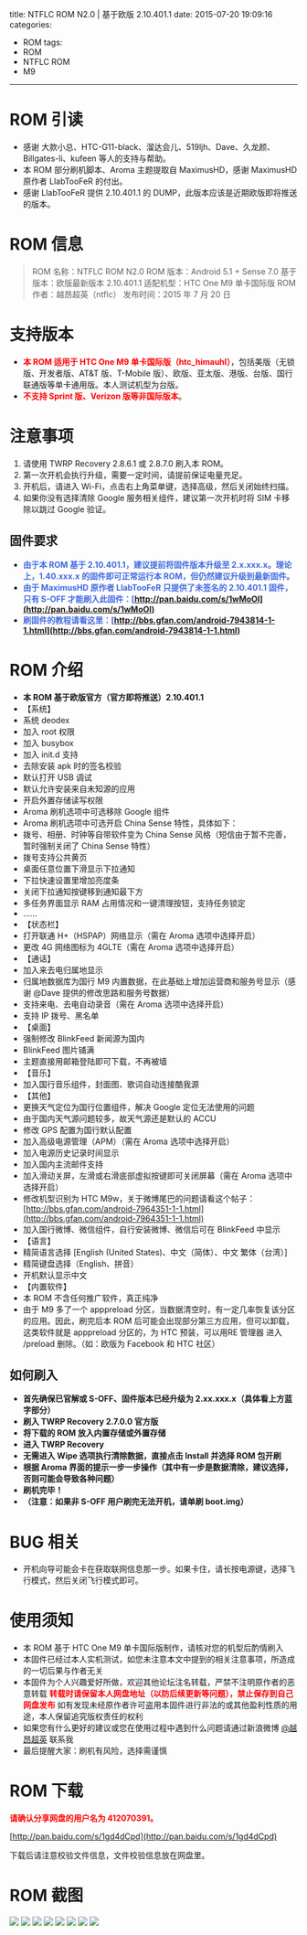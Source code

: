 title: NTFLC ROM N2.0 | 基于欧版 2.10.401.1
date: 2015-07-20 19:09:16
categories:
- ROM
tags:
- ROM
- NTFLC ROM
- M9
---

# ROM 引读 #
- 感谢 大款小总、HTC-G11-black、溜达会儿、519ljh、Dave、久龙颜、Billgates-li、kufeen 等人的支持与帮助。
- 本 ROM 部分刷机脚本、Aroma 主题提取自 MaximusHD，感谢 MaximusHD 原作者 LlabTooFeR 的付出。
- 感谢 LlabTooFeR 提供 2.10.401.1 的 DUMP，此版本应该是近期欧版即将推送的版本。


# ROM 信息 #
> ROM 名称：NTFLC ROM N2.0
> ROM 版本：Android 5.1 + Sense 7.0
> 基于版本：欧版最新版本 2.10.401.1
> 适配机型：HTC One M9 单卡国际版
> ROM 作者：越昂超英（ntflc）
> 发布时间：2015 年 7 月 20 日

<!-- more -->

# 支持版本 #
- <strong><font color=red>本 ROM 适用于 HTC One M9 单卡国际版（htc_himauhl）</font></strong>，包括美版（无锁版、开发者版、AT&T 版、T-Mobile 版）、欧版、亚太版、港版、台版、国行联通版等单卡通用版。本人测试机型为台版。
- <strong><font color=red>不支持 Sprint 版、Verizon 版等非国际版本</font></strong>。

# 注意事项 #
1. 请使用 TWRP Recovery 2.8.6.1 或 2.8.7.0 刷入本 ROM。
2. 第一次开机会执行升级，需要一定时间，请提前保证电量充足。
3. 开机后，请进入 Wi-Fi，点击右上角菜单键，选择高级，然后关闭始终扫描。
4. 如果你没有选择清除 Google 服务相关组件，建议第一次开机时将 SIM 卡移除以跳过 Google 验证。

## 固件要求 ##
- **<font color=#4169e1>由于本 ROM 基于 2.10.401.1，建议提前将固件版本升级至 2.x.xxx.x。理论上，1.40.xxx.x 的固件即可正常运行本 ROM，但仍然建议升级到最新固件。</font>**
- **<font color=#4169e1>由于 MaximusHD 原作者 LlabTooFeR 只提供了未签名的 2.10.401.1 固件，只有 S-OFF 才能刷入此固件：[http://pan.baidu.com/s/1wMoOI](http://pan.baidu.com/s/1wMoOI)</font>**
- **<font color=#4169e1>刷固件的教程请看这里：[http://bbs.gfan.com/android-7943814-1-1.html](http://bbs.gfan.com/android-7943814-1-1.html)</font>**

# ROM 介绍 #
- **本 ROM 基于欧版官方（官方即将推送）2.10.401.1**
- 【系统】
- 系统 deodex
- 加入 root 权限
- 加入 busybox
- 加入 init.d 支持
- 去除安装 apk 时的签名校验
- 默认打开 USB 调试
- 默认允许安装来自未知源的应用
- 开启外置存储读写权限
- Aroma 刷机选项中可选移除 Google 组件
- Aroma 刷机选项中可选开启 China Sense 特性，具体如下：
- 拨号、相册、时钟等自带软件变为 China Sense 风格（短信由于暂不完善，暂时强制关闭了 China Sense 特性）
- 拨号支持公共黄页
- 桌面任意位置下滑显示下拉通知
- 下拉快速设置里增加亮度条
- 关闭下拉通知按键移到通知最下方
- 多任务界面显示 RAM 占用情况和一键清理按钮，支持任务锁定
- ……
- 【状态栏】
- 打开联通 H+（HSPAP）网络显示（需在 Aroma 选项中选择开启）
- 更改 4G 网络图标为 4GLTE（需在 Aroma 选项中选择开启）
- 【通话】
- 加入来去电归属地显示
- 归属地数据库为国行 M9 内置数据，在此基础上增加运营商和服务号显示（感谢 @Dave 提供的修改思路和服务号数据）
- 支持来电、去电自动录音（需在 Aroma 选项中选择开启）
- 支持 IP 拨号、黑名单
- 【桌面】
- 强制修改 BlinkFeed 新闻源为国内
- BlinkFeed 图片铺满
- 主题直接用邮箱登陆即可下载，不再被墙
- 【音乐】
- 加入国行音乐组件，封面图、歌词自动连接酷我源
- 【其他】
- 更换天气定位为国行位置组件，解决 Google 定位无法使用的问题
- 由于国内天气源问题较多，故天气源还是默认的 ACCU
- 修改 GPS 配置为国行默认配置
- 加入高级电源管理（APM）（需在 Aroma 选项中选择开启）
- 加入电源历史记录时间显示
- 加入国内主流邮件支持
- 加入滑动关屏，左滑或右滑底部虚拟按键即可关闭屏幕（需在 Aroma 选项中选择开启）
- 修改机型识别为 HTC M9w，关于微博尾巴的问题请看这个帖子：[http://bbs.gfan.com/android-7964351-1-1.html](http://bbs.gfan.com/android-7964351-1-1.html)
- 加入国行微博、微信组件，自行安装微博、微信后可在 BlinkFeed 中显示
- 【语言】
- 精简语言选择 [English (United States)、中文（简体）、中文 繁体（台湾）]
- 精简键盘选择（English、拼音）
- 开机默认显示中文
- 【内置软件】
- 本 ROM 不含任何推广软件，真正纯净
- 由于 M9 多了一个 apppreload 分区，当数据清空时，有一定几率恢复该分区的应用。因此，刷完后本 ROM 后可能会出现部分第三方应用，但可以卸载，这类软件就是 apppreload 分区的，为 HTC 预装，可以用RE 管理器 进入 /preload 删除。（如：欧版为 Facebook 和 HTC 社区）

## 如何刷入 ##
- **首先确保已官解或 S-OFF、固件版本已经升级为 2.xx.xxx.x（具体看上方蓝字部分）**
- **刷入 TWRP Recovery 2.7.0.0 官方版**
- **将下载的 ROM 放入内置存储或外置存储**
- **进入 TWRP Recovery**
- **无需进入 Wipe 选项执行清除数据，直接点击 Install 并选择 ROM 包开刷**
- **根据 Aroma 界面的提示一步一步操作（其中有一步是数据清除，建议选择，否则可能会导致各种问题）**
- **刷机完毕！**
- **（注意：如果非 S-OFF 用户刷完无法开机，请单刷 boot.img）**

# BUG 相关 #
- 开机向导可能会卡在获取联网信息那一步。如果卡住，请长按电源键，选择飞行模式，然后关闭飞行模式即可。

# 使用须知 #
- 本 ROM 基于 HTC One M9 单卡国际版制作，请核对您的机型后酌情刷入
- 本固件已经过本人实机测试，如您未注意本文中提到的相关注意事项，所造成的一切后果与作者无关
- 本固件为个人兴趣爱好所做，欢迎其他论坛注名转载，严禁不注明原作者的恶意转载
  **<font color=red>转载时请保留本人网盘地址（以防后续更新等问题），禁止保存到自己网盘发布</font>**
  如有发现未经原作者许可盗用本固件进行非法的或其他盈利性质的用途，本人保留追究版权责任的权利
- 如果您有什么更好的建议或您在使用过程中遇到什么问题请通过新浪微博 [@越昂超英](http://weibo.com/412070391) 联系我
- 最后提醒大家：刷机有风险，选择需谨慎

# ROM 下载 #
**<font color=red>请确认分享网盘的用户名为 412070391。</font>**

[http://pan.baidu.com/s/1gd4dCpd](http://pan.baidu.com/s/1gd4dCpd)

下载后请注意校验文件信息，文件校验信息放在网盘里。

# ROM 截图 #
![](/images/HTC-One-M9-NTFLC-ROM-N2-0/1.jpg)
![](/images/HTC-One-M9-NTFLC-ROM-N2-0/2.png)
![](/images/HTC-One-M9-NTFLC-ROM-N2-0/3.png)
![](/images/HTC-One-M9-NTFLC-ROM-N2-0/4.jpg)
![](/images/HTC-One-M9-NTFLC-ROM-N2-0/5.png)
![](/images/HTC-One-M9-NTFLC-ROM-N2-0/6.png)
![](/images/HTC-One-M9-NTFLC-ROM-N2-0/7.png)
![](/images/HTC-One-M9-NTFLC-ROM-N2-0/8.png)
